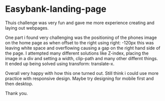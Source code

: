 # Easybank-landing-page

Thuis challenge was very fun and gave me more experience creating and laying out webpages. 

One part i found very challenging was the positioning of the phones image on the home page as when offset to the right using right: -120px 
this was leaving white space and overflowing causing a gap on the right hand side of the page. I attempted many different solutions like Z-index,
placing the image in a div and setting a width, clip-path and many other differnt things. It ended up being solved using transform: translate-x. 

Overall very happy with how this one turned out. Still think i could use more practice with responsive design. Maybe try designing for mobile first and then desktop.

Thank you. 
